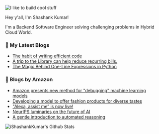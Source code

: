 ![I like to build cool stuff](https://res.cloudinary.com/dt8g3rhcy/image/upload/v1595929574/i_like_to_build_cool_shit._1_nzbwjh.png)

Hey y'all, I'm Shashank Kumar! 

I'm a Backend Software Engineer solving challenging problems in Hybrid Cloud World.

### 📕 My Latest Blogs
<!-- BLOG-POST-LIST:START -->
- [The habit of writing efficient code](https://medium.com/@ishashankkumar/the-habit-of-writing-efficient-code-153b05f04269?source=rss-d24dda280d5f------2)
- [A trip to the Library can help reduce recurring bills.](https://medium.com/swlh/a-trip-to-the-library-can-help-reduce-recurring-bills-23bca495cdf5?source=rss-d24dda280d5f------2)
- [The Magic Behind One-Line Expressions in Python](https://medium.com/swlh/the-magic-behind-one-line-expressions-in-python-816c10180c5c?source=rss-d24dda280d5f------2)
<!-- BLOG-POST-LIST:END -->

### 📕 Blogs by Amazon
<!-- AMAZON-BLOG-POST-LIST:START -->
- [Amazon presents new method for &quot;debugging&quot; machine learning models](https://www.amazon.science/blog/amazon-presents-new-method-for-debugging-machine-learning-models)
- [Developing a model to offer fashion products for diverse tastes](https://www.amazon.science/latest-news/developing-a-model-to-offer-fashion-products-that-cater-to-diverse-tastes)
- [&quot;Alexa, assist me” is now live!](https://www.amazon.science/blog/alexa-assist-me-is-now-live)
- [NeurIPS luminaries on the future of AI](https://www.amazon.science/videos-webinars/neurips-luminaries-on-the-future-of-ai)
- [A gentle introduction to automated reasoning](https://www.amazon.science/blog/a-gentle-introduction-to-automated-reasoning)
<!-- AMAZON-BLOG-POST-LIST:END -->



<img align="center" alt="iShashankKumar's Github Stats" src="https://github-readme-stats.vercel.app/api?username=ishashankkumar&show_icons=true&hide_border=true" />
